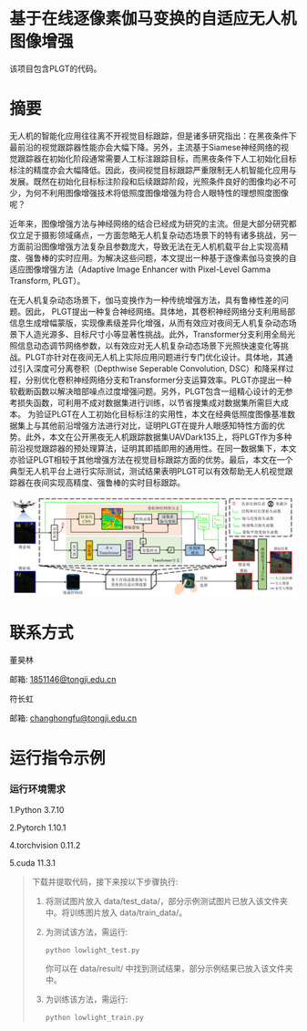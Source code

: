 # 基于在线逐像素伽马变换的自适应无人机图像增强


该项目包含PLGT的代码。

# 摘要
无人机的智能化应用往往离不开视觉目标跟踪，但是诸多研究指出：在黑夜条件下最前沿的视觉跟踪器性能亦会大幅下降。另外，主流基于Siamese神经网络的视觉跟踪器在初始化阶段通常需要人工标注跟踪目标，而黑夜条件下人工初始化目标标注的精度亦会大幅降低。因此，夜间视觉目标跟踪严重限制无人机智能化应用与发展。既然在初始化目标标注阶段和后续跟踪阶段，光照条件良好的图像均必不可少，为何不利用图像增强技术将低照度图像增强为符合人眼特性的理想照度图像呢？

近年来，图像增强方法与神经网络的结合已经成为研究的主流。但是大部分研究都仅立足于摄影领域痛点，一方面忽略无人机复杂动态场景下的特有诸多挑战，另一方面前沿图像增强方法复杂且参数庞大，导致无法在无人机机载平台上实现高精度、强鲁棒的实时应用。为解决这些问题，本文提出一种基于逐像素伽马变换的自适应图像增强方法（Adaptive Image Enhancer with Pixel-Level Gamma Transform, PLGT）。

在无人机复杂动态场景下，伽马变换作为一种传统增强方法，具有鲁棒性差的问题。因此， PLGT提出一种复合神经网络。具体地，其卷积神经网络分支利用局部信息生成增幅蒙版，实现像素级差异化增强，从而有效应对夜间无人机复杂动态场景下人造光源多、目标尺寸小等显著性挑战。此外，Transformer分支利用全局光照信息动态调节网络参数，以有效应对无人机复杂动态场景下光照快速变化等挑战。PLGT亦针对在夜间无人机上实际应用问题进行专门优化设计。具体地，其通过引入深度可分离卷积（Depthwise Seperable Convolution, DSC）和降采样过程，分别优化卷积神经网络分支和Transformer分支运算效率。PLGT亦提出一种软截断函数以解决暗部噪点过度增强问题。另外，PLGT包含一组精心设计的无参考损失函数，可利用不成对数据集进行训练，以节省搜集成对数据集所需巨大成本。
为验证PLGT在人工初始化目标标注的实用性，本文在经典低照度图像基准数据集上与其他前沿增强方法进行对比，证明PLGT在提升人眼感知特性方面的优势。此外，本文在公开黑夜无人机跟踪数据集UAVDark135上，将PLGT作为多种前沿视觉跟踪器的预处理算法，证明其即插即用的通用性。在同一数据集下，本文亦验证PLGT相较于其他增强方法在视觉目标跟踪方面的优势。最后，本文在一个典型无人机平台上进行实际测试，测试结果表明PLGT可以有效帮助无人机视觉跟踪器在夜间实现高精度、强鲁棒的实时目标跟踪。

![image](https://github.com/haolindong/images_store/blob/main/plgt.png)

# 联系方式 
董昊林

邮箱: 1851146@tongji.edu.cn

符长虹

邮箱: changhongfu@tongji.edu.cn

# 运行指令示例

### 运行环境需求

1.Python 3.7.10

2.Pytorch 1.10.1

4.torchvision 0.11.2

5.cuda 11.3.1

>下载并提取代码，接下来按以下步骤执行:
>
>1. 将测试图片放入 data/test_data/，部分示例测试图片已放入该文件夹中。将训练图片放入 data/train_data/。
>
>2. 为测试该方法，需运行:
>
>     ```
>     python lowlight_test.py
>     ```
>     你可以在 data/result/ 中找到测试结果，部分示例结果已放入该文件夹中。
>   
>3. 为训练该方法，需运行:
>
>     ```
>     python lowlight_train.py
>     ```

